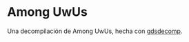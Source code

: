 # Among UwUs
Una decompilación de Among UwUs, hecha con  [gdsdecomp](https://github.com/bruvzg/gdsdecomp).